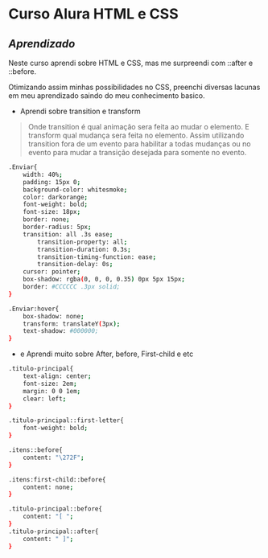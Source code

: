 # Curso Alura HTML e CSS
## _Aprendizado_

Neste curso aprendi sobre HTML e CSS, mas me surpreendi com ::after e ::before.

Otimizando assim minhas possibilidades no CSS, preenchi diversas lacunas em meu aprendizado saindo do meu conhecimento basico.

- Aprendi sobre transition e transform 
> Onde transition é qual animação sera feita ao mudar o elemento.
> E transform qual mudança sera feita no elemento. 
> Assim utilizando transition fora de um evento para habilitar a todas mudanças
> ou no evento para mudar a transição desejada para somente no evento.

```sh
.Enviar{
    width: 40%;
    padding: 15px 0;
    background-color: whitesmoke;
    color: darkorange;
    font-weight: bold;
    font-size: 18px;
    border: none;
    border-radius: 5px;
    transition: all .3s ease;
        transition-property: all;
        transition-duration: 0.3s;
        transition-timing-function: ease;
        transition-delay: 0s;
    cursor: pointer;
    box-shadow: rgba(0, 0, 0, 0.35) 0px 5px 15px;
    border: #CCCCCC .3px solid;
}

.Enviar:hover{
    box-shadow: none;
    transform: translateY(3px);
    text-shadow: #000000;
}
```
- e Aprendi muito sobre After, before, First-child e etc
```sh
.titulo-principal{
    text-align: center;
    font-size: 2em;
    margin: 0 0 1em;
    clear: left;
}

.titulo-principal::first-letter{
    font-weight: bold;
}

.itens::before{
    content: "\272F";
}

.itens:first-child::before{
    content: none;
}

.titulo-principal::before{
    content: "[ ";
}
.titulo-principal::after{
    content: " ]";
}
```
